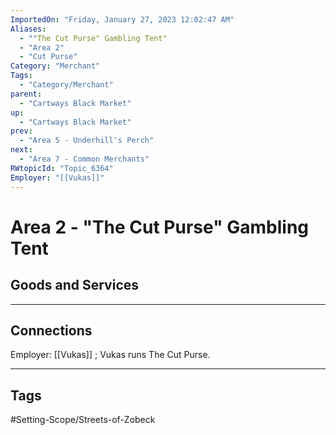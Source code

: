 ```yaml
---
ImportedOn: "Friday, January 27, 2023 12:02:47 AM"
Aliases:
  - ""The Cut Purse" Gambling Tent"
  - "Area 2"
  - "Cut Purse"
Category: "Merchant"
Tags:
  - "Category/Merchant"
parent:
  - "Cartways Black Market"
up:
  - "Cartways Black Market"
prev:
  - "Area 5 - Underhill's Perch"
next:
  - "Area 7 - Common Merchants"
RWtopicId: "Topic_6364"
Employer: "[[Vukas]]"
---
```

# Area 2 - "The Cut Purse" Gambling Tent
## Goods and Services
---
## Connections
Employer: [[Vukas]] ; Vukas runs The Cut Purse.


---
## Tags
#Setting-Scope/Streets-of-Zobeck

